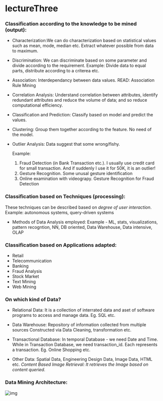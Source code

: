 # lectureThree

### Classification according to the knowledge to be mined (output):
* Characterization:We can do characterization based on statistical values such as mean, mode, median etc. Extract whatever possible from data to maximum.

* Discrimination: We can discriminate based on some parameter and divide according to the requirement. Example: Divide data to equal parts, distribute according to a criterea etc.

* Association: Interdependancy between data values. READ: Association Rule Mining

* Correlation Analysis: Understand correlation between attributes, identify redundant attributes and reduce the volume of data; and so reduce computational efficiency.

* Classification and Prediction: Classify based on model and predict the values.

* Clustering: Group them together according to the feature. No need of the model.

* Outlier Analysis: Data suggest that some wrong/fishy. 

    Example: 
    1. Fraud Detection (in Bank Transaction etc.). I usually use credit card for small transaction.     And if suddenly I use it for 50K, it is an outlier!
    2. Gesture Recognition. Some unusal gesture identification
    3. Online examination with videograpy. Gesture Recognition for Fraud Detection
 

### Classification based on Techniques (processing):
These techniques can be described based on *degree of user interaction*. Example: autonomous systems, query-driven systems

* Methods of Data Analysis employed: Example - ML, stats, visualizations, pattern recogntion, NN, DB oriented, Data Warehouse, Data intensive, OLAP

### Classification based on Applications adapted:
* Retail
* Telecommunication
* Banking
* Fraud Analysis
* Stock Market
* Text Mining
* Web Mining

### On which kind of Data?

* Relational Data: It is a collection of interrated data and aset of software programs to access and manage data. Eg. SQL etc.

* Data Warehouse: Repository of information collected from multiple sources
  Constructed via Data Cleaning, transformation etc.
  
* Transactional Database: In temporal Database - we need Date and Time. While in Transaction Database, we need transaction_id. Each represents a transaction. Eg. Online Shopping etc.

* Other Data: Spatial Data, Engineering Design Data, Image Data, HTML etc.
  *Content Based Image Retrieval: It retrieves the Image based on content queried.*

### Data Mining Architecture:

![img](https://www.google.com/url?sa=i&url=https%3A%2F%2Fwww.javatpoint.com%2Fdata-mining-architecture&psig=AOvVaw0FRYyUPJqGPgKsGByAWU0R&ust=1608362516053000&source=images&cd=vfe&ved=0CAIQjRxqFwoTCNi45rX_1u0CFQAAAAAdAAAAABAD)
